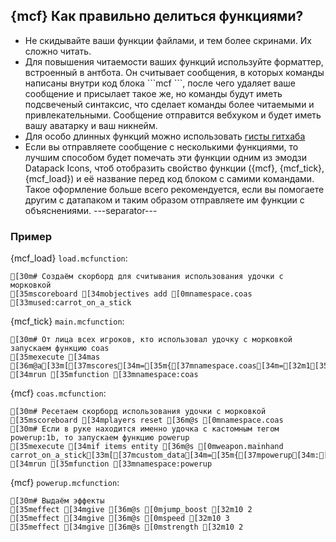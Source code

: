 ## {mcf} Как правильно делиться функциями?
- Не скидывайте ваши функции файлами, и тем более скринами. Их сложно читать.
- Для повышения читаемости ваших функций используйте форматтер, встроенный в антбота. Он считывает сообщения, в которых команды написаны внутри код блока \`\`\`mcf \`\`\`, после чего удаляет ваше сообщение и присылает такое же, но команды будут иметь подсвеченый синтаксис, что сделает команды более читаемыми и привлекательными. Сообщение отправится вебхуком и будет иметь вашу аватарку и ваш никнейм.
- Для особо длинных функций можно использовать [гисты гитхаба](<https://gist.github.com>)
- Если вы отправляете сообщение с несколькими функциями, то лучшим способом будет помечать эти функции одним из эмодзи Datapack Icons, чтоб отобразить свойство функции ({mcf}, {mcf_tick}, {mcf_load}) и её название перед код блоком с самими командами. Такое оформление больше всего рекомендуется, если вы помогаете другим с датапаком и таким образом отправляете им функции с объяснениями.
---separator---
### Пример
{mcf_load} `load.mcfunction`:
```ansi
[30m# Создаём скорборд для считывания использования удочки с морковкой
[35mscoreboard [34mobjectives add [0mnamespace.coas [33mused:carrot_on_a_stick
```
{mcf_tick} `main.mcfunction`:
```ansi
[30m# От лица всех игроков, кто использовал удочку с морковкой запускаем функцию coas
[35mexecute [34mas [36m@a[33m[[37mscores[34m=[35m{[37mnamespace.coas[34m=[32m1[35m..}[33m] [34mrun [35mfunction [33mnamespace:coas
```
{mcf} `coas.mcfunction`:
```ansi
[30m# Ресетаем скорборд использования удочки с морковкой
[35mscoreboard [34mplayers reset [36m@s [0mnamespace.coas
[30m# Если в руке находится именно удочка с кастомным тегом powerup:1b, то запускаем функцию powerup
[35mexecute [34mif items entity [36m@s [0mweapon.mainhand carrot_on_a_stick[33m[[37mcustom_data[34m=[35m{[37mpowerup[34m:[32m1b[35m}[33m] [34mrun [35mfunction [33mnamespace:powerup
```
{mcf} `powerup.mcfunction`:
```ansi
[30m# Выдаём эффекты
[35meffect [34mgive [36m@s [0mjump_boost [32m10 2
[35meffect [34mgive [36m@s [0mspeed [32m10 3
[35meffect [34mgive [36m@s [0mstrength [32m10 2
```